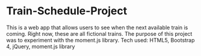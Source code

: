 # Train-Schedule-Project

This is a web app that allows users to see when the next available train is coming. Right now, these are all fictional trains. The purpose of this project was to experiment with the moment.js library. Tech used: HTML5, Bootstrap 4, jQuery, moment.js library
